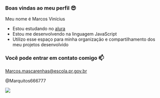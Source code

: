 ### Boas vindas ao meu perfil 😎

Meu nome é Marcos Vinícius

- Estou estudando no [alura](https://www.alura.com.br)
-  Estou me desenvolvendo na linguagem JavaScript
- Utilizo esse espaço para minha organização e compartilhamento dos meu projetos desenvolvido

### Você pode entrar em contato comigo  :mailbox:

Marcos.mascarenhas@escola.pr.gov.br

@Marquitos666777

![](https://media.tenor.com/Tw8FiJa_KWsAAAAd/alpha-wolf.gif)
